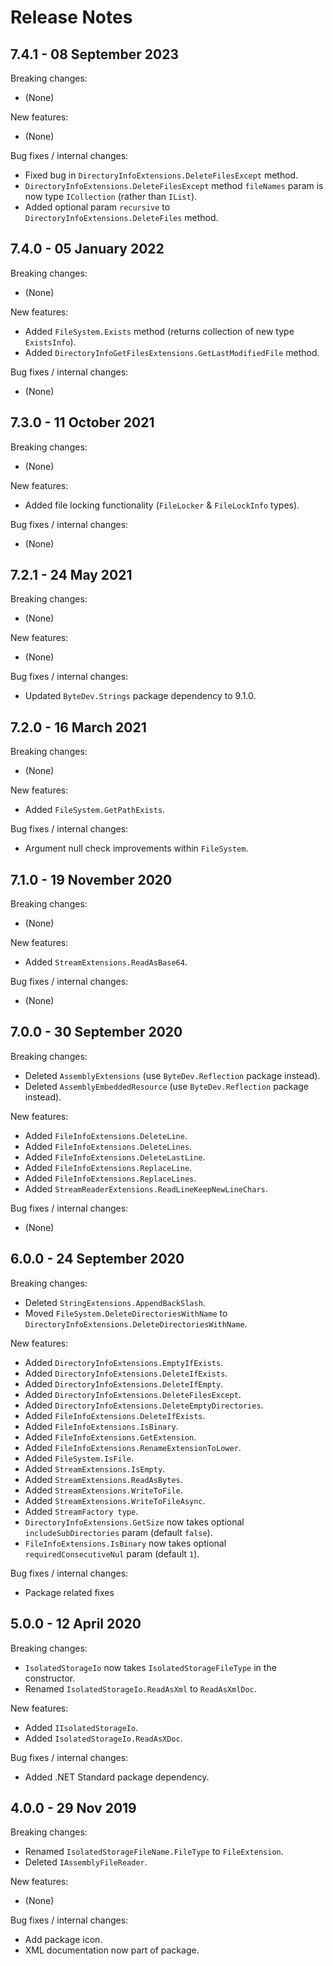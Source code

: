 # Release Notes

## 7.4.1 - 08 September 2023

Breaking changes:
- (None)

New features:
- (None)

Bug fixes / internal changes:
- Fixed bug in `DirectoryInfoExtensions.DeleteFilesExcept` method.
- `DirectoryInfoExtensions.DeleteFilesExcept` method `fileNames` param is now type `ICollection` (rather than `IList`).
- Added optional param `recursive` to `DirectoryInfoExtensions.DeleteFiles` method.

## 7.4.0 - 05 January 2022

Breaking changes:
- (None)

New features:
- Added `FileSystem.Exists` method (returns collection of new type `ExistsInfo`).
- Added `DirectoryInfoGetFilesExtensions.GetLastModifiedFile` method.

Bug fixes / internal changes:
- (None)

## 7.3.0 - 11 October 2021

Breaking changes:
- (None)

New features:
- Added file locking functionality (`FileLocker` & `FileLockInfo` types).

Bug fixes / internal changes:
- (None)

## 7.2.1 - 24 May 2021

Breaking changes:
- (None)

New features:
- (None)

Bug fixes / internal changes:
- Updated `ByteDev.Strings` package dependency to 9.1.0.

## 7.2.0 - 16 March 2021

Breaking changes:
- (None)

New features:
- Added `FileSystem.GetPathExists`.

Bug fixes / internal changes:
- Argument null check improvements within `FileSystem`.

## 7.1.0 - 19 November 2020

Breaking changes:
- (None)

New features:
- Added `StreamExtensions.ReadAsBase64`.

Bug fixes / internal changes:
- (None)

## 7.0.0 - 30 September 2020

Breaking changes:
- Deleted `AssemblyExtensions` (use `ByteDev.Reflection` package instead).
- Deleted `AssemblyEmbeddedResource` (use `ByteDev.Reflection` package instead).

New features:
- Added `FileInfoExtensions.DeleteLine`.
- Added `FileInfoExtensions.DeleteLines`.
- Added `FileInfoExtensions.DeleteLastLine`.
- Added `FileInfoExtensions.ReplaceLine`.
- Added `FileInfoExtensions.ReplaceLines`.
- Added `StreamReaderExtensions.ReadLineKeepNewLineChars`.

Bug fixes / internal changes:
- (None)

## 6.0.0 - 24 September 2020

Breaking changes:
- Deleted `StringExtensions.AppendBackSlash`.
- Moved `FileSystem.DeleteDirectoriesWithName` to `DirectoryInfoExtensions.DeleteDirectoriesWithName`.

New features:
- Added `DirectoryInfoExtensions.EmptyIfExists`.
- Added `DirectoryInfoExtensions.DeleteIfExists`.
- Added `DirectoryInfoExtensions.DeleteIfEmpty`.
- Added `DirectoryInfoExtensions.DeleteFilesExcept`.
- Added `DirectoryInfoExtensions.DeleteEmptyDirectories`.
- Added `FileInfoExtensions.DeleteIfExists`.
- Added `FileInfoExtensions.IsBinary`.
- Added `FileInfoExtensions.GetExtension`.
- Added `FileInfoExtensions.RenameExtensionToLower`.
- Added `FileSystem.IsFile`.
- Added `StreamExtensions.IsEmpty`.
- Added `StreamExtensions.ReadAsBytes`.
- Added `StreamExtensions.WriteToFile`.
- Added `StreamExtensions.WriteToFileAsync`.
- Added `StreamFactory type`.
- `DirectoryInfoExtensions.GetSize` now takes optional `includeSubDirectories` param (default `false`).
- `FileInfoExtensions.IsBinary` now takes optional `requiredConsecutiveNul` param (default `1`).

Bug fixes / internal changes:
- Package related fixes

## 5.0.0 - 12 April 2020

Breaking changes:
- `IsolatedStorageIo` now takes `IsolatedStorageFileType` in the constructor.
- Renamed `IsolatedStorageIo.ReadAsXml` to `ReadAsXmlDoc`.

New features:
- Added `IIsolatedStorageIo`.
- Added `IsolatedStorageIo.ReadAsXDoc`.

Bug fixes / internal changes:
- Added .NET Standard package dependency.

## 4.0.0 - 29 Nov 2019

Breaking changes:
- Renamed `IsolatedStorageFileName.FileType` to `FileExtension`.
- Deleted `IAssemblyFileReader`.

New features:
- (None)

Bug fixes / internal changes:
- Add package icon.
- XML documentation now part of package.
